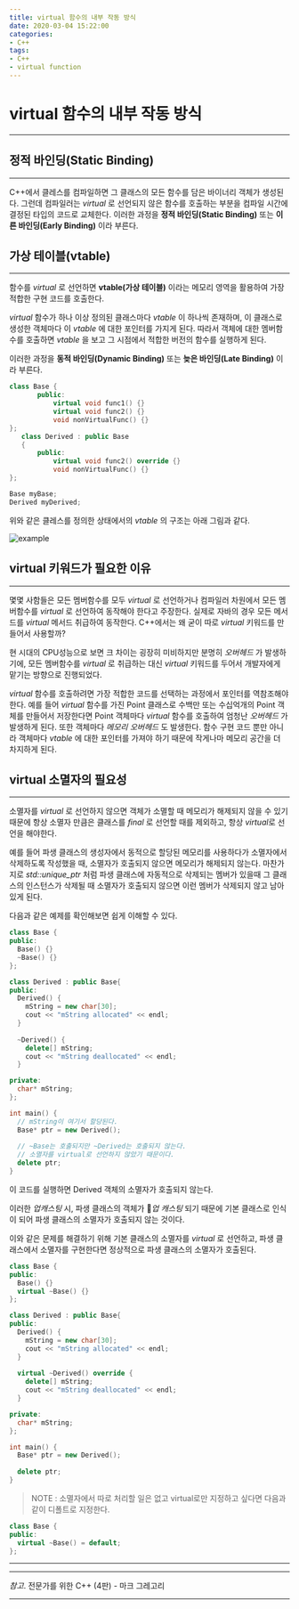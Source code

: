 ```yaml
---
title: virtual 함수의 내부 작동 방식
date: 2020-03-04 15:22:00
categories:
- C++
tags:
- C++
- virtual function
---
```


# virtual 함수의 내부 작동 방식
---

## 정적 바인딩(Static Binding)
---

C++에서 클레스를 컴파일하면 그 클래스의 모든 함수를 담은 바이너리 객체가 생성된다. 그런데 컴파일러는 *virtual* 로 선언되지 않은 함수를 호출하는 부분을 컴파일 시간에 결정된 타입의 코드로 교체한다. 이러한 과정을 **정적 바인딩(Static Binding)** 또는 **이른 바인딩(Early Binding)** 이라 부른다.

## 가상 테이블(vtable)
---

함수를 *virtual* 로 선언하면 **vtable(가상 테이블)** 이라는 메모리 영역을 활용하여 가장 적합한 구현 코드를 호출한다.

*virtual* 함수가 하나 이상 정의된 클래스마다 *vtable* 이 하나씩 존재하며, 이 클래스로 생성한 객체마다 이 *vtable* 에 대한 포인터를 가지게 된다. 따라서 객체에 대한 멤버함수를 호출하면 *vtable* 을 보고 그 시점에서 적합한 버전의 함수를 실행하게 된다.

이러한 과정을 **동적 바인딩(Dynamic Binding)** 또는 **늦은 바인딩(Late Binding)** 이라 부른다.

```cpp
class Base {
       public:
           virtual void func1() {}
           virtual void func2() {}
           void nonVirtualFunc() {}
};
   class Derived : public Base
   {
       public:
           virtual void func2() override {}
           void nonVirtualFunc() {}
};
```

```cpp
Base myBase;
Derived myDerived;
```

위와 같은 클레스를 정의한 상태에서의 *vtable* 의 구조는 아래 그림과 같다.

![example](../assets/posts/C++/itual_operation_method/pic_1.png)

## virtual 키워드가 필요한 이유
---

몇몇 사함들은 모든 멤버함수를 모두 *virtual* 로 선언하거나 컴파일러 차원에서 모든 멤버함수를 *virtual* 로 선언하여 동작해야 한다고 주장한다. 실제로 자바의 경우 모든 메서드를 *virtual* 메서드 취급하여 동작한다. C++에서는 왜 굳이 따로 *virtual* 키워드를 만들어서 사용할까?

현 시대의 CPU성능으로 보면 크 차이는 굉장히 미비하지만 분명히 *오버헤드* 가 발생하기에, 모든 멤버함수를 *virtual* 로 취급하는 대신 *virtual* 키워드를 두어서 개발자에게 맡기는 방향으로 진행되었다.

*virtual* 함수를 호출하려면 가장 적합한 코드를 선택하는 과정에서 포인터를 역참조해야 한다. 예를 들어 *virtual* 함수를 가진 Point 클래스로 수백만 또는 수십억개의 Point 객체를 만들어서 저장한다면 Point 객체마다 *virtual* 함수를 호출하여 엄청난 *오버헤드* 가 발생하게 된다. 또한 객체마다 *메모리 오버헤드* 도 발생한다. 함수 구현 코드 뿐만 아니라 객체마다 *vtable* 에 대한 포인터를 가져야 하기 때문에 작게나마 메모리 공간을 더 차지하게 된다.

## virtual 소멸자의 필요성
---

소멸자를 *virtual* 로 선언하지 않으면 객체가 소멸할 때 메모리가 해제되지 않을 수 있기 때문에 항상 소멸자 만큼은 클래스를 *final* 로 선언할 때를 제외하고, 항상 *virtual*로 선언을 해야한다.

예를 들어 파생 클래스의 생성자에서 동적으로 할당된 메모리를 사용하다가 소멸자에서 삭제하도록 작성했을 때, 소멸자가 호출되지 않으면 메모리가 해제되지 않는다. 마찬가지로 *std::unique_ptr* 처럼 파생 클래스에 자동적으로 삭제되는 멤버가 있을때 그 클래스의 인스턴스가 삭제될 때 소멸자가 호출되지 않으면 이런 멤버가 삭제되지 않고 남아 있게 된다.

다음과 같은 예제를 확인해보면 쉽게 이해할 수 있다.

```cpp
class Base {
public:
  Base() {}
  ~Base() {}
};

class Derived : public Base{
public:
  Derived() {
    mString = new char[30];
    cout << "mString allocated" << endl; 
  }
  
  ~Derived() {
    delete[] mString;
    cout << "mString deallocated" << endl; 
  }

private:
  char* mString;
};

int main() {
  // mString이 여기서 할당된다.
  Base* ptr = new Derived();
  
  // ~Base는 호출되지만 ~Derived는 호출되지 않는다.
  // 소멸자를 virtual로 선언하지 않았기 때문이다.
  delete ptr;
}
```

이 코드를 실행하면 Derived 객체의 소멸자가 호출되지 않는다. 

이러한 *업캐스팅* 시, 파생 클래스의 객체가 *업 캐스팅* 되기 때문에 기본 클래스로 인식이 되어 파생 클래스의 소멸자가 호출되지 않는 것이다.

이와 같은 문제를 해결하기 위해 기본 클래스의 소멸자를 *virtual* 로 선언하고, 파생 클래스에서 소멸자를 구현한다면 정상적으로 파생 클래스의 소멸자가 호출된다.

```cpp
class Base {
public:
  Base() {}
  virtual ~Base() {}
};

class Derived : public Base{
public:
  Derived() {
    mString = new char[30];
    cout << "mString allocated" << endl; 
  }
  
  virtual ~Derived() override {
    delete[] mString;
    cout << "mString deallocated" << endl; 
  }

private:
  char* mString;
};

int main() {
  Base* ptr = new Derived();
  
  delete ptr;
}
```

> NOTE : 소멸자에서 따로 처리할 일은 없고 virtual로만 지정하고 싶다면 다음과 같이 디폴트로 지정한다.

```cpp
class Base {
public:
  virtual ~Base() = default;
};
```

---
---
*참고*. 전문가를 위한 C++ (4판) - 마크 그레고리

---
